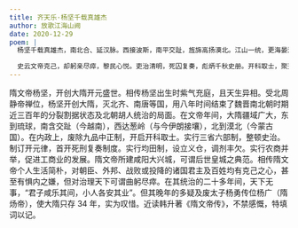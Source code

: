 ```yaml
---
title: 齐天乐·杨坚千载真雄杰
author: 放歌江海山阙
date: 2020-12-29
poem: |
  杨坚千载真雄杰，南北合、延汉脉。西接波斯，南平交趾，旌旆高扬漠北。江山一统，更海晏河清，暖风明月。商贾咸亨，万邦朝贺大兴阙。

  史云文帝克己，却躬亲尽瘁，黎民心悦。吏治清明，死囚复奏，彪炳千秋史册。开科取士，聚天下英才，史无前列。伟绩丰功，惜儿炀似桀！
---
```


隋文帝杨坚，开创大隋开元盛世。相传杨坚出生时紫气充庭，且天生异相。受北周静帝禅位，杨坚开创大隋，灭北齐、南唐等国，用八年时间结束了魏晋南北朝时期近三百年的分裂割据状态及北朝胡人统治的局面。在文帝年间，大隋疆域广大，东到琉球，南含交趾（今越南），西达葱岭（与今伊朗接壤），北到漠北（今蒙古国）。在内政上，废除九品中正制，开启开科取士。实行三省六部制，整顿史治。制订开元律，首开死刑复奏制度。实行均田制，设立义仓，调剂丰欠。实行农商并举，促进工商业的发展。隋文帝所建咸阳大兴城，可谓后世皇城之典范。相传隋文帝个人生活简朴，对朝臣、外邦、战败或投降的诸国君主及百姓均有克己之心，甚至有惧内之嫌，但对治理天下可谓曲躬尽瘁。在其统治的二十多年间，天下无事，“君子咸乐其间，小人各安其业”。但其晚年的多疑及废太子杨勇传位杨广（隋炀帝），使大隋只存 34 年，实为叹惜。近读韩升著《隋文帝传》，不禁感慨，特填词以记。
